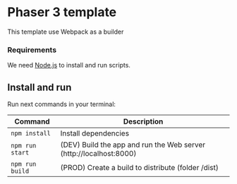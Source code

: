 # Phaser 3 template 

This template use Webpack as a builder

### Requirements

We need [Node.js](https://nodejs.org) to install and run scripts.

## Install and run

Run next commands in your terminal:

| Command | Description |
|---------|-------------|
| `npm install` | Install dependencies |
| `npm run start` | (DEV) Build the app and run the Web server (http://localhost:8000) |
| `npm run build` | (PROD) Create a build to distribute (folder /dist) |
